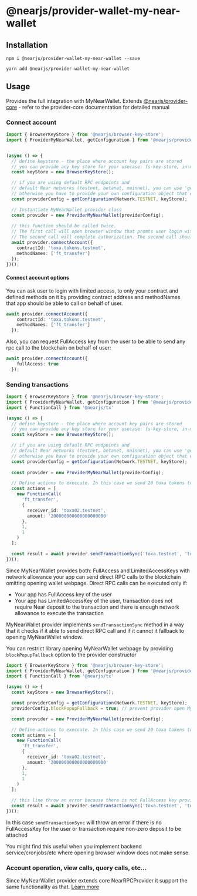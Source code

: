 # @nearjs/provider-wallet-my-near-wallet

## Installation

```shell
npm i @nearjs/provider-wallet-my-near-wallet --save
```

```shell
yarn add @nearjs/provider-wallet-my-near-wallet
```

## Usage

Provides the full integration with MyNearWallet.
Extends [@nearjs/provider-core](./provider-core.md) - refer to the provider-core documentation for detailed manual

### Connect account

```typescript
import { BrowserKeyStore } from '@nearjs/browser-key-store';
import { ProviderMyNearWallet, getConfiguration } from '@nearjs/provider-wallet-my-near-wallet';


(async () => {
  // define keystore - the place where account key pairs are stored
  // you can provide any key store for your usecase: fs-key-store, in-memmory-keystore or browser one
  const keyStore = new BrowserKeyStore();

  // if you are using default RPC endpoints and 
  // default Near networks (testnet, betanet, mainnet), you can use 'getConfiguration' function provided with the package
  // otherwise you have to provide your own configuration object that extends MyNearWalletConfiguration interface
  const providerConfig = getConfiguration(Network.TESTNET, keyStore);

  // Instantiate MyNearWallet provider class
  const provider = new ProviderMyNearWallet(providerConfig);
  
  // this function should be called twice. 
  // The first call will open browser window that promts user login with your dApp
  // The second call will complete authorization. The second call should be called when user lands to the callback url after login.
  await provider.connectAccount({
    contractId: 'toxa.tokens.testnet',
    methodNames: ['ft_transfer']
  });
})();
```

#### Connect account options

You can ask user to login with limited access, 
to only your contract and defined methods on it by providing contract address and methodNames that app should be able to call on behalf of user.

```typescript
await provider.connectAccount({
    contractId: 'toxa.tokens.testnet',
    methodNames: ['ft_transfer']
  });
```

Also, you can request FullAccess key from the user to be able to send any rpc call to the blockchain on behalf of user:

```typescript
await provider.connectAccount({
    fullAccess: true
  });
```

### Sending transactions

```typescript
import { BrowserKeyStore } from '@nearjs/browser-key-store';
import { ProviderMyNearWallet, getConfiguration } from '@nearjs/provider-wallet-my-near-wallet';
import { FunctionCall } from '@nearjs/tx'

(async () => {
  // define keystore - the place where account key pairs are stored
  // you can provide any key store for your usecase: fs-key-store, in-memmory-keystore or browser one
  const keyStore = new BrowserKeyStore();

  // if you are using default RPC endpoints and 
  // default Near networks (testnet, betanet, mainnet), you can use 'getConfiguration' function provided with the package
  // otherwise you have to provide your own configuration object that extends MyNearWalletConfiguration interface
  const providerConfig = getConfiguration(Network.TESTNET, keyStore);
  
  const provider = new ProviderMyNearWallet(providerConfig);

  // Define actions to execcute. In this case we send 20 toxa tokens to toxa02.testnet address
  const actions = [
    new FunctionCall(
      'ft_transfer',
      {
        receiver_id: 'toxa02.testnet',
        amount: '200000000000000000000'
      },
      1,
      1
    )
  ];

  const result = await provider.sendTransactionSync('toxa.testnet', 'toxa.tokens.testnet', actions);
})();
```

Since MyNearWallet provides both: FullAccess and LimitedAccessKeys with network allowance your app can send direct RPC calls to the blockchain omitting opening wallet webpage.
Direct RPC calls can be executed only if:

- Your app has FullAccess key of the user
- Your app has LimitedAccessKey of the user, transaction does not require Near deposit to the transaction and there is enough network allowance to execute the transaction

MyNearWallet provider implements `sendTransactionSync` method in a way that it checks if it able to send direct RPC call and if it cannot it fallback to opening MyNearWallet window.

You can restrict library opening MyNearWallet webpage by providing `blockPopupFallback` option to the provider constructor

```typescript
import { BrowserKeyStore } from '@nearjs/browser-key-store';
import { ProviderMyNearWallet, getConfiguration } from '@nearjs/provider-wallet-my-near-wallet';
import { FunctionCall } from '@nearjs/tx'

(async () => {
  const keyStore = new BrowserKeyStore();

  const providerConfig = getConfiguration(Network.TESTNET, keyStore);
  providerConfig.blockPopupFallback = true; // prevent provider open MyNearWallet webpage

  const provider = new ProviderMyNearWallet(providerConfig);

  // Define actions to execcute. In this case we send 20 toxa tokens to toxa02.testnet address
  const actions = [
    new FunctionCall(
      'ft_transfer',
      {
        receiver_id: 'toxa02.testnet',
        amount: '200000000000000000000'
      },
      1,
      1
    )
  ];

  // this line throw an error because there is not FullAccess key provided for the user 'toxa.testnet'
  const result = await provider.sendTransactionSync('toxa.testnet', 'toxa.tokens.testnet', actions);
})();
```

In this case `sendTransactionSync` will throw an error if there is no FullAccessKey for the user or transaction require non-zero deposit to be attached

You might find this useful when you implement backend service/cronjobs/etc where opening browser window does not make sense.

### Account operation, view calls, query calls, etc...

Since MyNearWallet provider extends core NearRPCProvider it support the same functionality as that. [Learn more](./provider-core.md)
